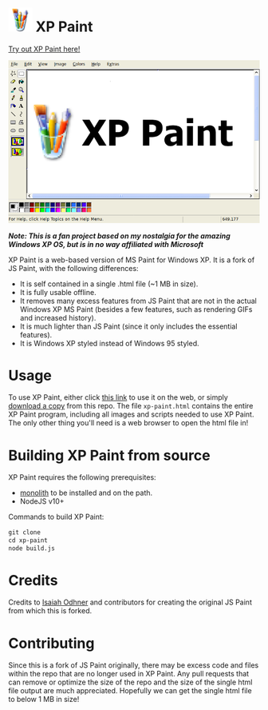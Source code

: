 # ![Paint Logo](docs/logo.png) XP Paint

[Try out XP Paint here!](https://chowderman.github.io/xp-paint.html)

![XP Paint](docs/example.png)

_**Note: This is a fan project based on my nostalgia for the amazing Windows XP OS, but is in no way affiliated with Microsoft**_

XP Paint is a web-based version of MS Paint for Windows XP. It is a fork of JS Paint, with the following differences:
 * It is self contained in a single .html file (~1 MB in size).
 * It is fully usable offline.
 * It removes many excess features from JS Paint that are not in the actual Windows XP MS Paint (besides a few features, such as rendering GIFs and increased history).
 * It is much lighter than JS Paint (since it only includes the essential features).
 * It is Windows XP styled instead of Windows 95 styled.


# Usage

To use XP Paint, either click [this link](https://chowderman.github.io/xp-paint.html) to use it on the web, or simply [download a copy](https://github.com/chowderman/xp-paint/releases/download/v1.0.0/xp-paint.html) from this repo. The file `xp-paint.html` contains the entire XP Paint program, including all images and scripts needed to use XP Paint. The only other thing you'll need is a web browser to open the html file in!


# Building XP Paint from source

XP Paint requires the following prerequisites:
 * [monolith](https://github.com/Y2Z/monolith) to be installed and on the path. 
 * NodeJS v10+

Commands to build XP Paint:

```
git clone
cd xp-paint
node build.js
```

# Credits

Credits to [Isaiah Odhner](https://isaiahodhner.ml/) and contributors for creating the original JS Paint from which this is forked.


# Contributing

Since this is a fork of JS Paint originally, there may be excess code and files within the repo that are no longer used in XP Paint. Any pull requests that can remove or optimize the size of the repo and the size of the single html file output are much appreciated. Hopefully we can get the single html file to below 1 MB in size!
